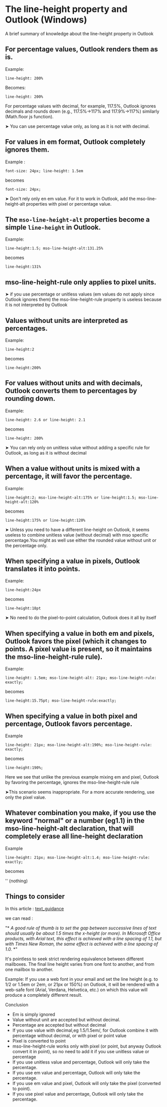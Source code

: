 # The line-height property and Outlook (Windows)
A brief summary of knowledge about the line-height property in Outlook



## For percentage values, Outlook renders them as is.

Example:

`line-height: 200%`

Becomes:

`line-height: 200%`

For percentage values with decimal, for example, 117.5%, Outlook ignores decimals and rounds down (e.g., 117.5%->117% and 117.9%->117%) similarly (Math.floor js function).

➤ You can use percentage value only, as long as it is not with decimal.

## For values in em format, Outlook completely ignores them.

Example :

`font-size: 24px; line-height: 1.5em`

becomes

`font-size: 24px;`

➤ Don't rely only en em value. For it to work in Outlook, add the mso-line-height-alt properties with pixel or percentage value.

## The `mso-line-height-alt` properties become a simple `line-height` in Outlook.

Example:

`line-height:1.5; mso-line-height-alt:131.25%`

becomes

`line-height:131%`

## mso-line-height-rule only applies to pixel units.

➤ if you use percentage or unitless values (em values do not apply since Outlook ignores them) the mso-line-height-rule property is useless because it is not interpreted by Outlook

## Values without units are interpreted as percentages.

Example:

`line-height:2`

becomes

`line-height:200%`

## For values without units and with decimals, Outlook converts them to percentages by rounding down.

Example:

`line-height: 2.6 or line-height: 2.1`

becomes

`line-height: 200%`

➤ You can rely only on unitless value without adding a specific rule for Outlook, as long as it is without decimal

## When a value without units is mixed with a percentage, it will favor the percentage.

Example:

`line-height:2; mso-line-height-alt:175% or line-height:1.5; mso-line-height-alt:120%`

becomes

`line-height:175% or line-height:120%`

➤ Unless you need to have a different line-height on Outlook, it seems useless to combine unitless value (without decimal) with mso specific percentage.You might as well use either the rounded value without unit or the percentage only.

## When specifying a value in pixels, Outlook translates it into points.

Example:

`line-height:24px`

becomes

`line-height:18pt`

➤ No need to do the pixel-to-point calculation, Outlook does it all by itself

## When specifying a value in both em and pixels, Outlook favors the pixel (which it changes to points. A pixel value is present, so it maintains the mso-line-height-rule rule).

Example:

`line-height: 1.5em; mso-line-height-alt: 21px; mso-line-height-rule: exactly;`

becomes

`line-height:15.75pt; mso-line-height-rule:exactly;`

## When specifying a value in both pixel and percentage, Outlook favors percentage.

Example

`line-height: 21px; mso-line-height-alt:190%; mso-line-height-rule: exactly;`

becomes

`line-height:190%;`

Here we see that unlike the previous example mixing em and pixel, Outlook by favoring the percentage, ignores the mso-line-height-rule rule

➤This scenario seems inappropriate. For a more accurate rendering, use only the pixel value.

## Whatever combination you make, if you use the keyword "normal" or a number (eg1.1) in the mso-line-height-alt declaration, that will completely erase all line-height declaration

Example

`line-height: 21px; mso-line-height-alt:1.4; mso-line-height-rule: exactly;`

becomes

'' (nothing)

## Things to consider
In this article :
[text_guidance](https://www.inclusivedesigntoolkit.com/text_guidance/#sufficientspacing:~:text=Ensuring%20sufficient%20line%20spacing)

we can read :

"* *A good rule of thumb is to set the gap between successive lines of text should usually be about 1.5 times the x-height (or more). In Microsoft Office products, with Arial text, this effect is achieved with a line spacing of 1.1, but with Times New Roman, the same effect is achieved with a line spacing of 1.0.* *"

It's pointless to seek strict rendering equivalence between different mailboxes. The final line height varies from one font to another, and from one mailbox to another.

Example: If you use a web font in your email and set the line height (e.g. to 1/2 or 1.5em or 2em, or 21px or 150%) on Outlook, it will be rendered with a web-safe font (Arial, Verdana, Helvetica, etc.) on which this value will produce a completely different result.

Conclusion
- Em is simply ignored
- Value without unit are accepted but without decimal.
- Percentage are accepted but without decimal
- If you use value with decimal,eg 1.5/1.5em/, for Outlook combine it with percentage without decimal, or with pixel or point value
- Pixel is converted to point
- mso-line-height-rule works only with pixel (or point, but anyway Outlook convert it in point), so no need to add it if you use unitless value or percentage
- If you use unitless value and percentage, Outlook will only take the percentage.
- If you use em value and percentage, Outlook will only take the percentage.
- If you use em value and pixel, Outlook will only take the pixel (converted to point).
- If you use pixel value and percentage, Outlook will only take the percentage.
